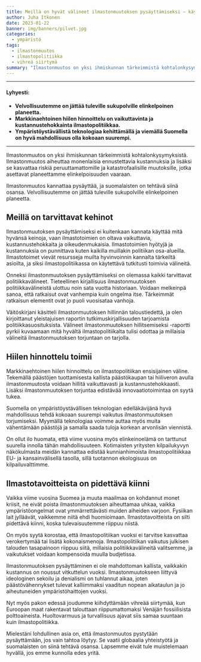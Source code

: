 ```yaml
---
title: Meillä on hyvät välineet ilmastonmuutoksen pysäyttämiseksi – käytetään niitä!
author: Juha Itkonen
date: 2023-01-22
banner: img/banners/pilvet.jpg
categories:
  - ympäristö
tags:
  - ilmastonmuutos
  - ilmastopolitiikka
  - vihreä siirtymä
summary: "Ilmastonmuutos on yksi ihmiskunnan tärkeimmistä kohtalonkysymyksistä. Velvollisuutemme on jättää tuleville sukupolville elinkelpoinen planeetta."
---
```


***

#### Lyhyesti:
* **Velvollisuutemme on jättää tuleville sukupolville elinkelpoinen planeetta.**
* **Markkinaehtoinen hiilen hinnoittelu on vaikuttavinta ja kustannustehokkainta ilmastopolitiikkaa.**
* **Ympäristöystävällistä teknologiaa kehittämällä ja viemällä Suomella on hyvä mahdollisuus olla kokoaan suurempi.**

***

Ilmastonmuutos on yksi ihmiskunnan tärkeimmistä kohtalonkysymyksistä. Ilmastonmuutos aiheuttaa monenlaisia ennustettavia kustannuksia ja lisäksi se kasvattaa riskiä peruuttamattomille ja katastrofaalisille muutoksille, jotka asettavat planeettamme elinkelpoisuuden vaaraan.

Ilmastonmuutos kannattaa pysäyttää, ja suomalaisten on tehtävä siinä osansa. Velvollisuutemme on jättää tuleville sukupolville elinkelpoinen planeetta.

## Meillä on tarvittavat kehinot

Ilmastonmuutoksen pysäyttämiseksi ei kuitenkaan kannata käyttää mitä hyvänsä keinoja, vaan ilmastotoimien on oltava vaikuttavia, kustannustehokkaita ja oikeudenmukaisia. Ilmastotoimien hyötyjä ja kustannuksia on punnittava kuten kaikilla muillakin politiikan osa-alueilla. Ilmastotoimet vievät resursseja muilta hyvinvoinnin kannalta tärkeiltä asioilta, ja siksi ilmastopolitiikassa on käytettävä tutkitusti toimivia välineitä.

Onneksi ilmastonmuutoksen pysäyttämiseksi on olemassa kaikki tarvittavat politiikkavälineet. Tieteellinen kirjallisuus ilmastonmuutoksen politiikkavälineistä ulottuu noin sata vuotta historiaan. Voidaan melkeinpä sanoa, että ratkaisut ovat vanhempia kuin ongelma itse. Tärkeimmät ratkaisun elementit ovat jo puoli vuosisataa vanhoja.

Väitöskirjani käsitteli ilmastonmuutoksen hillinnän taloustiedettä, ja olen kirjoittanut yleistajuisen raportin tutkimuskirjallisuuden tarjoamista politiikkasuosituksista. Välineet ilmastonmuutoksen hillitsemiseksi -raportti pyrkii kuvaamaan mitä hyvältä ilmastopolitiikalta tulisi odottaa ja millaisia välineitä ilmastonmuutoksen torjuntaan on tarjolla.

## Hiilen hinnottelu toimii

Markkinaehtoinen hiilen hinnoittelu on ilmastopolitiikan ensisijainen väline. Tekemällä päästöjen tuottamisesta kallista päästökaupan tai hiiliveron avulla ilmastonmuutosta voidaan hillitä vaikuttavasti ja kustannustehokkaasti. Lisäksi ilmastonmuutoksen torjuntaa edistävää innovaatiotoimintaa on syytä tukea.

Suomella on ympäristöystävällisen teknologian edelläkävijänä hyvä mahdollisuus tehdä kokoaan suurempi vaikutus ilmastonmuutoksen torjumiseksi. Myymällä teknologiaa voimme auttaa myös muita vähentämään päästöjä ja samalla saada tuloja korkean arvonlisän viennistä.

On ollut ilo huomata, että viime vuosina myös elinkeinoelämä on tarttunut suurella innolla tähän mahdollisuuteen. Kotimaisten yritysten kilpailukyvyn näkökulmasta meidän kannattaa edistää kunnianhimoista ilmastopolitiikkaa EU- ja kansainvälisellä tasolla, sillä tuotannon ekologisuus on kilpailuvalttimme.

## Ilmastotavoitteista on pidettävä kiinni

Vaikka viime vuosina Suomea ja muuta maailmaa on kohdannut monet kriisit, ne eivät poista ilmastonmuutoksen aiheuttamaa uhkaa, vaikka ympäristöongelmat ovat ymmärrettävästi muiden aiheiden varjoon. Fysiikan lait jylläävät, vaikkemme niitä ehdi huomioimaan. Ilmastotavoitteista on silti pidettävä kiinni, koska tulevaisuutemme riippuu niistä.

On myös syytä korostaa, että ilmastopolitiikan vuoksi ei tarvitse kasvattaa verokertymää tai lisätä kokonaismenoja. Ilmastopolitiikan vaikutus julkisen talouden tasapainoon riippuu siitä, millaisia politiikkavälineitä valitsemme, ja vaikutukset voidaan kompensoida muulla budjetissa.

Ilmastonmuutoksen pysäyttäminen ei ole mahdottoman kallista, vaikkakin kustannus on noussut vitkuttelun vuoksi. Ilmastonmuutokseen liittyvä ideologinen sekoilu ja denialismi on tuhlannut aikaa, joten päästövähennykset tulevat kalliimmaksi vaaditun nopean aikataulun ja jo aiheutuneiden ympäristöhaittojen vuoksi.

Nyt myös pakon edessä joudumme kiihdyttämään vihreää siirtymää, kun Euroopan maat rakentavat talouttaan riippumattomaksi Venäjän fossiilisista polttoaineista. Huoltovarmuus ja turvallisuus ajavat siis samaa suuntaan kuin ilmastopolitiikka.

Mielestäni lohdullinen asia on, että ilmastonmuutos pystytään pysäyttämään, jos vain tahtoa löytyy. Se vaatii globaalia yhteistyötä ja suomalaisten on siinä tehtävä osansa. Lapsemme eivät tule muistelemaan hyvällä, jos emme kunnolla edes yritä.
